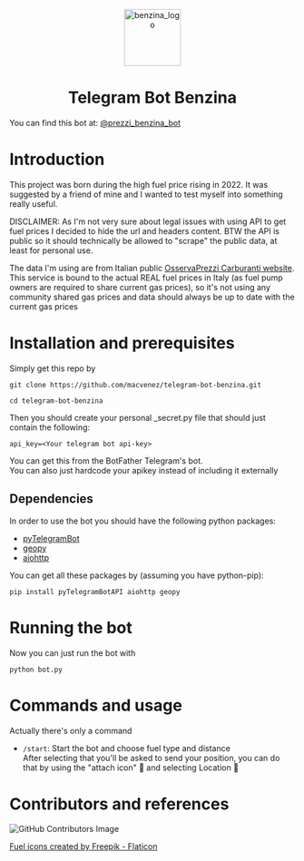 <p align="center">
<img align="center" width="100px" src="https://www.venez.it/assets/gas-pump.png" alt="benzina_logo" />
<h1 align="center">Telegram Bot Benzina</h1>
</p>


 You can find this bot at:
[@prezzi_benzina_bot](https://t.me/prezzi_benzina_bot)


# Introduction
This project was born during the high fuel price rising in 2022. It was suggested by a friend of mine and I wanted to test myself into something really useful.  

DISCLAIMER: As I'm not very sure about legal issues with using API to get fuel prices I decided to hide the url and headers content. BTW the API is public so it should technically be allowed to "scrape" the public data, at least for personal use.  

The data I'm using are from Italian public [OsservaPrezzi Carburanti website](https://carburanti.mise.gov.it/ospzSearch/home). This service is bound to the actual REAL fuel prices in Italy (as fuel pump owners are required to share current gas prices), so it's not using any community shared gas prices and data should always be up to date with the current gas prices

# Installation and prerequisites
Simply get this repo by 
```
git clone https://github.com/macvenez/telegram-bot-benzina.git
```
```
cd telegram-bot-benzina
```
Then you should create your personal _secret.py file that should just contain the following:
```
api_key=<Your telegram bot api-key>
```
You can get this from the BotFather Telegram's bot.  
You can also just hardcode your apikey instead of including it externally
## Dependencies
In order to use the bot you should have the following python packages:
- [pyTelegramBot](https://github.com/eternnoir/pyTelegramBotAPI)
- [geopy](https://github.com/geopy/geopy)
- [aiohttp](https://github.com/aio-libs/aiohttp)  

You can get all these packages by (assuming you have python-pip):
```
pip install pyTelegramBotAPI aiohttp geopy
```

# Running the bot
Now you can just run the bot with
```
python bot.py
```

# Commands and usage
Actually there's only a command
* `/start`: Start the bot and choose fuel type and distance  
After selecting that you'll be asked to send your position, you can do that by using the "attach icon" :paperclip: and selecting Location :pushpin:

# Contributors and references
![GitHub Contributors Image](https://contrib.rocks/image?repo=macvenez/telegram-bot-benzina)  

[Fuel icons created by Freepik - Flaticon](https://www.flaticon.com/free-icons/fuel)